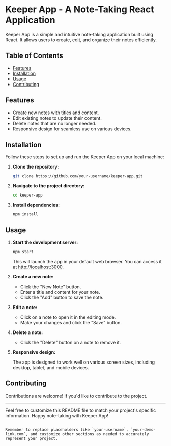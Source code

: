 # Keeper App - A Note-Taking React Application

Keeper App is a simple and intuitive note-taking application built using React. It allows users to create, edit, and organize their notes efficiently.

## Table of Contents

- [Features](#features)
- [Installation](#installation)
- [Usage](#usage)
- [Contributing](#contributing)

## Features

- Create new notes with titles and content.
- Edit existing notes to update their content.
- Delete notes that are no longer needed.
- Responsive design for seamless use on various devices.


## Installation

Follow these steps to set up and run the Keeper App on your local machine:

1. **Clone the repository:**

   ```bash
   git clone https://github.com/your-username/keeper-app.git
   ```

2. **Navigate to the project directory:**

   ```bash
   cd keeper-app
   ```

3. **Install dependencies:**

   ```bash
   npm install
   ```

## Usage

1. **Start the development server:**

   ```bash
   npm start
   ```

   This will launch the app in your default web browser. You can access it at [http://localhost:3000](http://localhost:3000).

2. **Create a new note:**

   - Click the "New Note" button.
   - Enter a title and content for your note.
   - Click the "Add" button to save the note.

3. **Edit a note:**

   - Click on a note to open it in the editing mode.
   - Make your changes and click the "Save" button.

4. **Delete a note:**

   - Click the "Delete" button on a note to remove it.

5. **Responsive design:**

   The app is designed to work well on various screen sizes, including desktop, tablet, and mobile devices.

## Contributing

Contributions are welcome! If you'd like to contribute to the project.


---

Feel free to customize this README file to match your project's specific information. Happy note-taking with Keeper App!
```

Remember to replace placeholders like `your-username`, `your-demo-link.com`, and customize other sections as needed to accurately represent your project.
